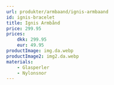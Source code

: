 ```yaml
---
url: produkter/armbaand/ignis-armbaand
id: ignis-bracelet
title: Ignis Armbånd
price: 299.95
prices:
    dkk: 299.95
    eur: 49.95
productImage: img.da.webp
productImage2: img2.da.webp
materials:
    - Glasperler
    - Nylonsnor
---
```

